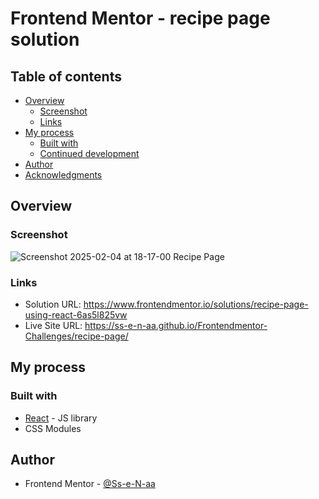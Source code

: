 # Frontend Mentor - recipe page solution

## Table of contents

- [Overview](#overview)
  - [Screenshot](#screenshot)
  - [Links](#links)
- [My process](#my-process)
  - [Built with](#built-with)
  - [Continued development](#continued-development)
- [Author](#author)
- [Acknowledgments](#acknowledgments)

## Overview

### Screenshot
![Screenshot 2025-02-04 at 18-17-00 Recipe Page](https://github.com/user-attachments/assets/13984dea-653d-4b0b-b704-339055c08996)

### Links

- Solution URL: https://www.frontendmentor.io/solutions/recipe-page-using-react-6as5l825vw
- Live Site URL:  https://ss-e-n-aa.github.io/Frontendmentor-Challenges/recipe-page/

## My process

### Built with

- [React](https://reactjs.org/) - JS library
- CSS Modules

## Author

- Frontend Mentor - [@Ss-e-N-aa](https://www.frontendmentor.io/profile/Ss-e-N-aa)

